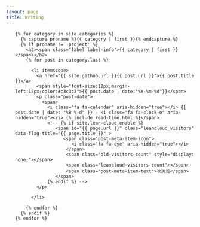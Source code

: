 ```yaml
---
layout: page
title: Writing
---
```

<ul class="posts">
 <!--  {% for post in site.posts %}
  {% endfor %} -->
    <!-- {% unless post.next %}
      <h3>{{ post.date | date: '%Y' }}</h3>
    {% else %}
      {% capture year %}{{ post.date | date: '%Y' }}{% endcapture %}
      {% capture nyear %}{{ post.next.date | date: '%Y' }}{% endcapture %}
      {% if year != nyear %}
        <h3>{{ post.date | date: '%Y' }}</h3>
      {% endif %}
    {% endunless %} -->
  
    
    {% for category in site.categories %}
      {% capture proname %}{{ category | first }}{% endcapture %}
      {% if proname != 'project' %}
        <h2><span class="label label-info">{{ category | first }}</span></h2>
        {% for post in category.last %}
          
          <li itemscope>
            <a href="{{ site.github.url }}{{ post.url }}">{{ post.title }}</a>
            <span style="font-size:12px;margin-left:15px;color:#c3c3c3">{{ post.date | date:"%Y-%m-%d"}}</span>
            <p class="post-date">
              <span>
                <i class="fa fa-calendar" aria-hidden="true"></i> {{ post.date | date: "%B %-d" }} - <i class="fa fa-clock-o" aria-hidden="true"></i> {% include read-time.html %}</span>
                <!-- {% if site.lean-cloud.enable %}
                   <span id="{{ page.url }}" class="leancloud_visitors" data-flag-title="{{ page.title }}" >
                      <span class="post-meta-item-icon">
                         <i class="fa fa-eye" aria-hidden="true"></i> 
                       </span>
                       <span class="old-visitors-count" style="display: none;"></span>
                       <span class="leancloud-visitors-count"></span>
                       <span class="post-meta-item-text">次浏览</span>
                   </span>
                {% endif %} -->
            </p>

          </li>
          
        {% endfor %}
      {% endif %}
    {% endfor %}

  
</ul>
